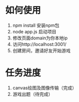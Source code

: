 # 如何使用
1. npm install 安装npm包
2. node app.js 启动项目
3. 修改页面domain为你本地ip
4. 访问http://localhost:3001/
5. 创建房间，邀请好友开始游戏


# 任务进度
1. canvas绘图及图像传输（完成）
2. 游戏出题（待完成）
